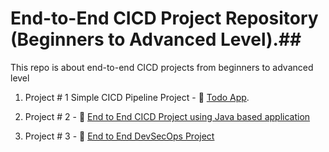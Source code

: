 
# End-to-End CICD Project Repository (Beginners to Advanced Level).##

This repo is about end-to-end CICD projects from beginners to advanced level

1. Project # 1 Simple CICD Pipeline Project - 💾 [Todo App](https://github.com/waseemuddin/simple-cicd-project01).

2. Project # 2 - 💾 [End to End CICD Project using Java based application](https://github.com/waseemuddin/CICD_Projects/blob/main/java-maven-sonar-argocd-helm-k8s/spring-boot-app/README.md)

2. Project # 3 - 💾 [End to End DevSecOps Project ](https://github.com/waseemuddin/DevSecOps-Project/blob/devops/README.md)

